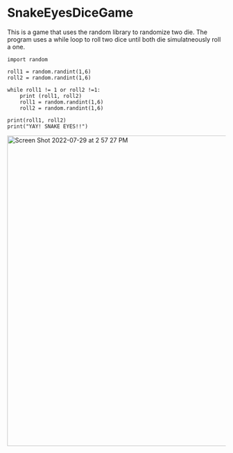 # SnakeEyesDiceGame

This is a game that uses the random library to randomize two die. The program uses a while loop to roll two dice until both die simulatneously roll a one. 

```
import random

roll1 = random.randint(1,6)
roll2 = random.randint(1,6)

while roll1 != 1 or roll2 !=1:
    print (roll1, roll2)
    roll1 = random.randint(1,6)
    roll2 = random.randint(1,6)

print(roll1, roll2)
print("YAY! SNAKE EYES!!")
```

<img width="715" alt="Screen Shot 2022-07-29 at 2 57 27 PM" src="https://user-images.githubusercontent.com/66803124/181826477-741afedd-8c4b-4290-b45b-2ebada8a004d.png">
